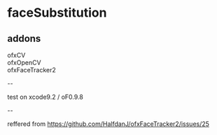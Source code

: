 # faceSubstitution
  
## addons
ofxCV    
ofxOpenCV  
ofxFaceTracker2 

--

test on xcode9.2 / oF0.9.8

--

reffered from <https://github.com/HalfdanJ/ofxFaceTracker2/issues/25>

